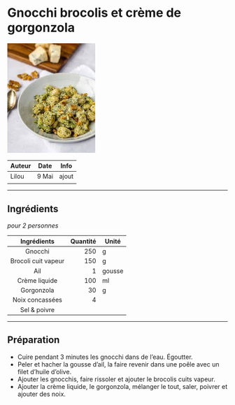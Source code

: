 # Gnocchi brocolis et crème de gorgonzola

![photo](photos/gnocchis_brocolis.jpg)

| Auteur         | Date           | Info  |
| -------------- |:--------------:| ----- |
| Lilou          | 9 Mai          | ajout |
|                |                |       |

___

## Ingrédients

*pour 2 personnes*

| Ingrédients               | Quantité     | Unité
|:-------------------------:|-------------:|-------
| Gnocchi                   |           250| g
| Brocoli cuit vapeur    |           150| g
| Ail             |            1 | gousse
| Crème liquide  |            100 | ml 
| Gorgonzola |            30 | g
| Noix concassées |            4 | 
| Sel & poivre|            | 

___

## Préparation

* Cuire pendant 3 minutes les gnocchi dans de l’eau. Égoutter.
* Peler et hacher la gousse d’ail, la faire revenir dans une poêle avec un filet d’huile d’olive. 
* Ajouter les gnocchis, faire rissoler et ajouter le brocolis cuits vapeur.
* Ajouter la crème liquide, le gorgonzola, mélanger le tout, saler, poivrer et ajouter des noix.
